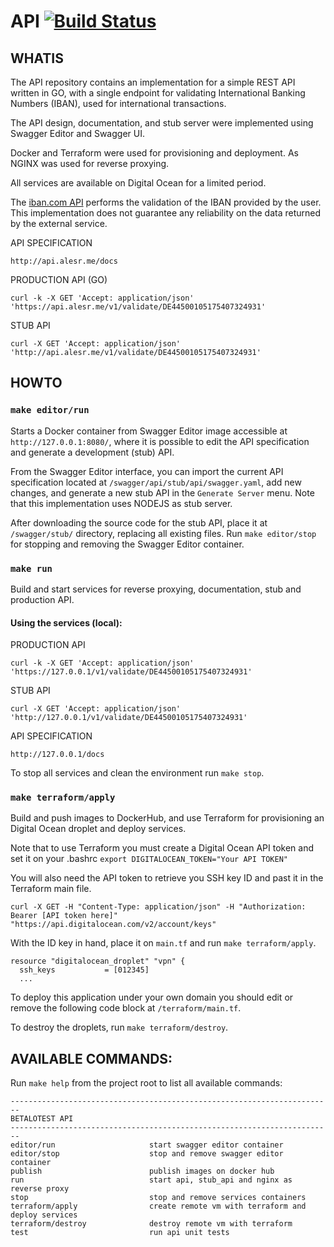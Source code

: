 # API [![Build Status](https://travis-ci.org/betalotest/api.svg?branch=master)](https://travis-ci.org/betalotest/api)

## WHATIS

The API repository contains an implementation for a simple REST API written in GO, with a single endpoint for validating International Banking Numbers (IBAN), used for international transactions.

The API design, documentation, and stub server were implemented using Swagger Editor and Swagger UI.

Docker and Terraform were used for provisioning and deployment. As NGINX was used for reverse proxying.

All services are available on Digital Ocean for a limited period.

The [iban.com API](https://www.iban.com/validation-api-v2.html) performs the validation of the IBAN provided by the user. This implementation does not guarantee any reliability on the data returned by the external service.

API SPECIFICATION

	http://api.alesr.me/docs

PRODUCTION API (GO)

	curl -k -X GET 'Accept: application/json' 'https://api.alesr.me/v1/validate/DE44500105175407324931'

STUB API

	curl -X GET 'Accept: application/json' 'http://api.alesr.me/v1/validate/DE44500105175407324931'

## HOWTO

### `make editor/run`

Starts a Docker container from Swagger Editor image accessible at `http://127.0.0.1:8080/`, where it is possible to edit the API specification and generate a development (stub) API.

From the Swagger Editor interface, you can import the current API specification located at `/swagger/api/stub/api/swagger.yaml`, add new changes, and generate a new stub API in the `Generate Server` menu. Note that this implementation uses NODEJS as stub server.

After downloading the source code for the stub API, place it at `/swagger/stub/` directory, replacing all existing files. Run `make editor/stop` for stopping and removing the Swagger Editor container.

### `make run`

Build and start services for reverse proxying, documentation, stub and production API.

#### Using the services (local):

PRODUCTION API

	curl -k -X GET 'Accept: application/json' 'https://127.0.0.1/v1/validate/DE44500105175407324931'

STUB API

	curl -X GET 'Accept: application/json' 'http://127.0.0.1/v1/validate/DE44500105175407324931'

API SPECIFICATION

	http://127.0.0.1/docs

To stop all services and clean the environment run `make stop`.

### `make terraform/apply`

Build and push images to DockerHub, and use Terraform for provisioning an Digital Ocean droplet and deploy services.

Note that to use Terraform you must create a Digital Ocean API token and set it on your .bashrc `export DIGITALOCEAN_TOKEN="Your API TOKEN"`

You will also need the API token to retrieve you SSH key ID and past it in the Terraform main file.

```
curl -X GET -H "Content-Type: application/json" -H "Authorization: Bearer [API token here]" "https://api.digitalocean.com/v2/account/keys"
```

With the ID key in hand, place it on `main.tf` and run `make terraform/apply`.

```
resource "digitalocean_droplet" "vpn" {
  ssh_keys           = [012345]
  ...
```

To deploy this application under your own domain you should edit or remove the following code block at `/terraform/main.tf`.


To destroy the droplets, run `make terraform/destroy`.

## AVAILABLE COMMANDS:

Run `make help` from the project root to list all available commands:

```
------------------------------------------------------------------------
BETALOTEST API
------------------------------------------------------------------------
editor/run                     start swagger editor container
editor/stop                    stop and remove swagger editor container
publish                        publish images on docker hub
run                            start api, stub_api and nginx as reverse proxy
stop                           stop and remove services containers
terraform/apply                create remote vm with terraform and deploy services
terraform/destroy              destroy remote vm with terraform
test                           run api unit tests
```
